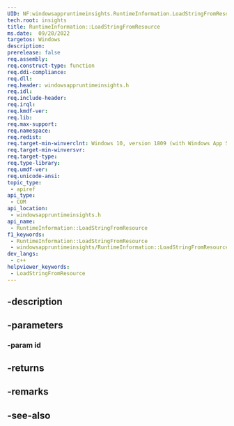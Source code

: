 ```yaml
---
UID: NF:windowsappruntimeinsights.RuntimeInformation.LoadStringFromResource
tech.root: insights
title: RuntimeInformation::LoadStringFromResource
ms.date:  09/20/2022
targetos: Windows
description: 
prerelease: false
req.assembly: 
req.construct-type: function
req.ddi-compliance: 
req.dll: 
req.header: windowsappruntimeinsights.h
req.idl: 
req.include-header: 
req.irql: 
req.kmdf-ver: 
req.lib: 
req.max-support: 
req.namespace: 
req.redist: 
req.target-min-winverclnt: Windows 10, version 1809 (with Windows App SDK 1.0 or later)
req.target-min-winversvr: 
req.target-type: 
req.type-library: 
req.umdf-ver: 
req.unicode-ansi: 
topic_type:
 - apiref
api_type:
 - COM
api_location:
 - windowsappruntimeinsights.h
api_name:
 - RuntimeInformation::LoadStringFromResource
f1_keywords:
 - RuntimeInformation::LoadStringFromResource
 - windowsappruntimeinsights/RuntimeInformation::LoadStringFromResource
dev_langs:
 - c++
helpviewer_keywords:
 - LoadStringFromResource
---
```


## -description

## -parameters

### -param id

## -returns

## -remarks

## -see-also

